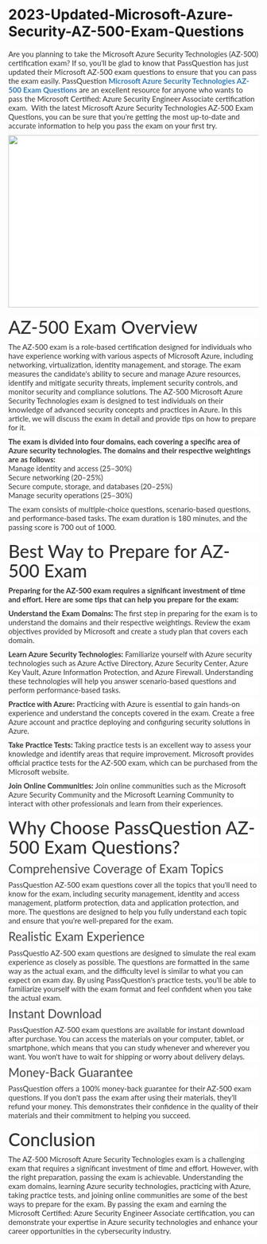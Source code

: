 # 2023-Updated-Microsoft-Azure-Security-AZ-500-Exam-Questions
<p>
	<p style="box-sizing:border-box;margin-top:0px;margin-bottom:10px;color:#333333;font-family:Lato;font-size:15px;white-space:normal;background-color:#FFFFFF;">
		Are you planning to take the Microsoft Azure Security Technologies (AZ-500) certification exam? If so, you'll be glad to know that PassQuestion has just updated their Microsoft AZ-500 exam questions to ensure that you can pass the exam easily. PassQuestion&nbsp;<span style="box-sizing:border-box;font-weight:700;"><a href="https://www.passquestion.com/az-500.html" style="box-sizing:border-box;background-color:transparent;color:#337AB7;text-decoration-line:none;">Microsoft Azure Security Technologies AZ-500 Exam Questions</a></span>&nbsp;are an excellent resource for anyone who wants to pass the Microsoft Certified: Azure Security Engineer Associate certification exam. &nbsp;With the latest Microsoft Azure Security Technologies AZ-500 Exam Questions, you can be sure that you're getting the most up-to-date and accurate information to help you pass the exam on your first try.
	</p>
	<p style="box-sizing:border-box;margin-top:0px;margin-bottom:10px;color:#333333;font-family:Lato;font-size:15px;white-space:normal;background-color:#FFFFFF;">
		<img alt="" src="https://www.passquestion.com/uploads/pqcom/images/20230406/b9c7a72a4fbbc1e3cf96669cebe0d4d7.png" style="box-sizing:border-box;vertical-align:middle;max-width:100%;height:346px;width:612px;" />
	</p>
	<h1 style="box-sizing:border-box;margin:20px 0px 10px;font-size:36px;font-family:Lato;font-weight:500;line-height:1.1;color:#333333;white-space:normal;background-color:#FFFFFF;">
		AZ-500 Exam Overview
	</h1>
	<p style="box-sizing:border-box;margin-top:0px;margin-bottom:10px;color:#333333;font-family:Lato;font-size:15px;white-space:normal;background-color:#FFFFFF;">
		The AZ-500 exam is a role-based certification designed for individuals who have experience working with various aspects of Microsoft Azure, including networking, virtualization, identity management, and storage. The exam measures the candidate's ability to secure and manage Azure resources, identify and mitigate security threats, implement security controls, and monitor security and compliance solutions. The AZ-500 Microsoft Azure Security Technologies exam is designed to test individuals on their knowledge of advanced security concepts and practices in Azure. In this article, we will discuss the exam in detail and provide tips on how to prepare for it.
	</p>
	<p style="box-sizing:border-box;margin-top:0px;margin-bottom:10px;color:#333333;font-family:Lato;font-size:15px;white-space:normal;background-color:#FFFFFF;">
		<span style="box-sizing:border-box;font-weight:700;">The exam is divided into four domains, each covering a specific area of Azure security technologies. The domains and their respective weightings are as follows:</span><br style="box-sizing:border-box;" />
Manage identity and access (25–30%)<br style="box-sizing:border-box;" />
Secure networking (20–25%)<br style="box-sizing:border-box;" />
Secure compute, storage, and databases (20–25%)<br style="box-sizing:border-box;" />
Manage security operations (25–30%)
	</p>
	<p style="box-sizing:border-box;margin-top:0px;margin-bottom:10px;color:#333333;font-family:Lato;font-size:15px;white-space:normal;background-color:#FFFFFF;">
		The exam consists of multiple-choice questions, scenario-based questions, and performance-based tasks. The exam duration is 180 minutes, and the passing score is 700 out of 1000.
	</p>
	<h1 style="box-sizing:border-box;margin:20px 0px 10px;font-size:36px;font-family:Lato;font-weight:500;line-height:1.1;color:#333333;white-space:normal;background-color:#FFFFFF;">
		Best Way to Prepare for AZ-500 Exam
	</h1>
	<p style="box-sizing:border-box;margin-top:0px;margin-bottom:10px;color:#333333;font-family:Lato;font-size:15px;white-space:normal;background-color:#FFFFFF;">
		<span style="box-sizing:border-box;font-weight:700;">Preparing for the AZ-500 exam requires a significant investment of time and effort. Here are some tips that can help you prepare for the exam:</span>
	</p>
	<p style="box-sizing:border-box;margin-top:0px;margin-bottom:10px;color:#333333;font-family:Lato;font-size:15px;white-space:normal;background-color:#FFFFFF;">
		<span style="box-sizing:border-box;font-weight:700;">Understand the Exam Domains:</span>&nbsp;The first step in preparing for the exam is to understand the domains and their respective weightings. Review the exam objectives provided by Microsoft and create a study plan that covers each domain.
	</p>
	<p style="box-sizing:border-box;margin-top:0px;margin-bottom:10px;color:#333333;font-family:Lato;font-size:15px;white-space:normal;background-color:#FFFFFF;">
		<span style="box-sizing:border-box;font-weight:700;">Learn Azure Security Technologies:</span>&nbsp;Familiarize yourself with Azure security technologies such as Azure Active Directory, Azure Security Center, Azure Key Vault, Azure Information Protection, and Azure Firewall. Understanding these technologies will help you answer scenario-based questions and perform performance-based tasks.
	</p>
	<p style="box-sizing:border-box;margin-top:0px;margin-bottom:10px;color:#333333;font-family:Lato;font-size:15px;white-space:normal;background-color:#FFFFFF;">
		<span style="box-sizing:border-box;font-weight:700;">Practice with Azure:</span>&nbsp;Practicing with Azure is essential to gain hands-on experience and understand the concepts covered in the exam. Create a free Azure account and practice deploying and configuring security solutions in Azure.
	</p>
	<p style="box-sizing:border-box;margin-top:0px;margin-bottom:10px;color:#333333;font-family:Lato;font-size:15px;white-space:normal;background-color:#FFFFFF;">
		<span style="box-sizing:border-box;font-weight:700;">Take Practice Tests:</span>&nbsp;Taking practice tests is an excellent way to assess your knowledge and identify areas that require improvement. Microsoft provides official practice tests for the AZ-500 exam, which can be purchased from the Microsoft website.
	</p>
	<p style="box-sizing:border-box;margin-top:0px;margin-bottom:10px;color:#333333;font-family:Lato;font-size:15px;white-space:normal;background-color:#FFFFFF;">
		<span style="box-sizing:border-box;font-weight:700;">Join Online Communities:&nbsp;</span>Join online communities such as the Microsoft Azure Security Community and the Microsoft Learning Community to interact with other professionals and learn from their experiences.
	</p>
	<h1 style="box-sizing:border-box;margin:20px 0px 10px;font-size:36px;font-family:Lato;font-weight:500;line-height:1.1;color:#333333;white-space:normal;background-color:#FFFFFF;">
		Why Choose PassQuestion AZ-500 Exam Questions?
	</h1>
	<h3 style="box-sizing:border-box;font-family:Lato;font-weight:500;line-height:1.1;color:#505050;margin-top:0px;margin-bottom:10px;font-size:24px;white-space:normal;background-color:#FFFFFF;">
		Comprehensive Coverage of Exam Topics
	</h3>
	<p style="box-sizing:border-box;margin-top:0px;margin-bottom:10px;color:#333333;font-family:Lato;font-size:15px;white-space:normal;background-color:#FFFFFF;">
		PassQuestion AZ-500 exam questions cover all the topics that you'll need to know for the exam, including security management, identity and access management, platform protection, data and application protection, and more. The questions are designed to help you fully understand each topic and ensure that you're well-prepared for the exam.
	</p>
	<h3 style="box-sizing:border-box;font-family:Lato;font-weight:500;line-height:1.1;color:#505050;margin-top:0px;margin-bottom:10px;font-size:24px;white-space:normal;background-color:#FFFFFF;">
		Realistic Exam Experience
	</h3>
	<p style="box-sizing:border-box;margin-top:0px;margin-bottom:10px;color:#333333;font-family:Lato;font-size:15px;white-space:normal;background-color:#FFFFFF;">
		PassQuestio AZ-500 exam questions are designed to simulate the real exam experience as closely as possible. The questions are formatted in the same way as the actual exam, and the difficulty level is similar to what you can expect on exam day. By using PassQuestion's practice tests, you'll be able to familiarize yourself with the exam format and feel confident when you take the actual exam.
	</p>
	<h3 style="box-sizing:border-box;font-family:Lato;font-weight:500;line-height:1.1;color:#505050;margin-top:0px;margin-bottom:10px;font-size:24px;white-space:normal;background-color:#FFFFFF;">
		Instant Download
	</h3>
	<p style="box-sizing:border-box;margin-top:0px;margin-bottom:10px;color:#333333;font-family:Lato;font-size:15px;white-space:normal;background-color:#FFFFFF;">
		PassQuestion AZ-500 exam questions are available for instant download after purchase. You can access the materials on your computer, tablet, or smartphone, which means that you can study whenever and wherever you want. You won't have to wait for shipping or worry about delivery delays.
	</p>
	<h3 style="box-sizing:border-box;font-family:Lato;font-weight:500;line-height:1.1;color:#505050;margin-top:0px;margin-bottom:10px;font-size:24px;white-space:normal;background-color:#FFFFFF;">
		Money-Back Guarantee
	</h3>
	<p style="box-sizing:border-box;margin-top:0px;margin-bottom:10px;color:#333333;font-family:Lato;font-size:15px;white-space:normal;background-color:#FFFFFF;">
		PassQuestion offers a 100% money-back guarantee for their AZ-500 exam questions. If you don't pass the exam after using their materials, they'll refund your money. This demonstrates their confidence in the quality of their materials and their commitment to helping you succeed.
	</p>
	<h1 style="box-sizing:border-box;margin:20px 0px 10px;font-size:36px;font-family:Lato;font-weight:500;line-height:1.1;color:#333333;white-space:normal;background-color:#FFFFFF;">
		Conclusion
	</h1>
	<p style="box-sizing:border-box;margin-top:0px;margin-bottom:10px;color:#333333;font-family:Lato;font-size:15px;white-space:normal;background-color:#FFFFFF;">
		The AZ-500 Microsoft Azure Security Technologies exam is a challenging exam that requires a significant investment of time and effort. However, with the right preparation, passing the exam is achievable. Understanding the exam domains, learning Azure security technologies, practicing with Azure, taking practice tests, and joining online communities are some of the best ways to prepare for the exam. By passing the exam and earning the Microsoft Certified: Azure Security Engineer Associate certification, you can demonstrate your expertise in Azure security technologies and enhance your career opportunities in the cybersecurity industry.
	</p>
</p>
<p>
	<span style="white-space:normal;"></span> 
</p>
